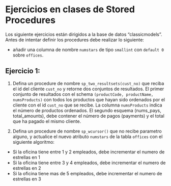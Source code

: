 # Ejercicios en clases de Stored Procedures

Los siguiente ejercicios están dirigidos a la base de datos “classicmodels”. 
Antes de intentar definir los procedures debe realizar lo siguiente:

* añadir una columna de nombre `numstars` de tipo `smallint` con `default 0` sobre `offices`.

## Ejercicio 1: 

1. Defina un procedure de nombre `sp_two_resultsets(cust_no)` que reciba el id del cliente `cust_no` y retorne dos conjuntos de resultados. 
El primer conjunto de resultados con el schema `(productCode, productName, numsProducts)` con todos los productos que hayan sido ordenados por el cliente con el id `cust_no` que se recibe. La columna `numsProducts` indica el número de productos ordenados. El segundo esquema (nums_pays, total_amounts), debe contener el número de pagos (payments) y el total que ha pagado el mismo cliente. 

2. Defina un procedure de nombre `sp_wcursor()` que no recibe parametro alguno, y actualice el nuevo atributo `numstars` de la tabla `offices` con el siguiente algoritmo:  
* Si la oficina tiene entre 1 y 2 empleados, debe incrementar el numero de estrellas en 1
* Si la oficina tiene entre 3 y 4 empleados, debe incrementar el numero de estrellas en 2
* Si la oficina tiene mas de 5 empleados, debe incrementar el numero de estrellas en 3
